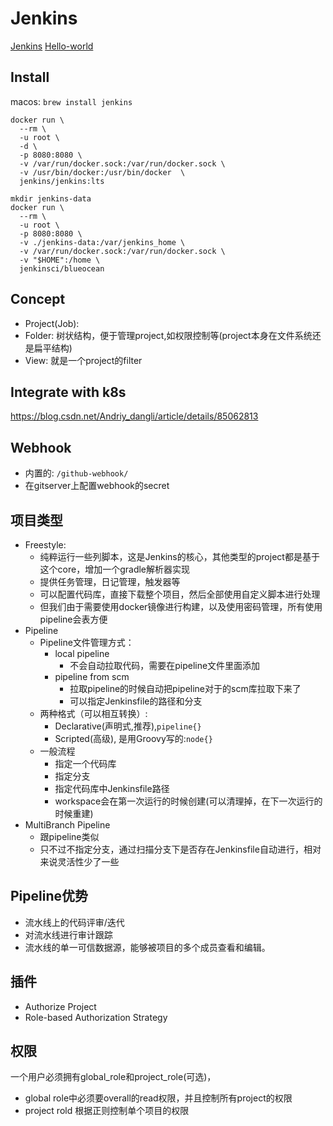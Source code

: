 # Jenkins
[Jenkins](https://jenkins.io)
[Hello-world](https://jenkins.io/doc/pipeline/tour/hello-world/)
## Install
macos: `brew install jenkins`
``` docker
docker run \
  --rm \
  -u root \
  -d \
  -p 8080:8080 \
  -v /var/run/docker.sock:/var/run/docker.sock \
  -v /usr/bin/docker:/usr/bin/docker  \
  jenkins/jenkins:lts
```
``` docker with blueocean
mkdir jenkins-data
docker run \
  --rm \
  -u root \
  -p 8080:8080 \
  -v ./jenkins-data:/var/jenkins_home \
  -v /var/run/docker.sock:/var/run/docker.sock \
  -v "$HOME":/home \
  jenkinsci/blueocean
```
## Concept
- Project(Job):
- Folder: 树状结构，便于管理project,如权限控制等(project本身在文件系统还是扁平结构)
- View: 就是一个project的filter
## Integrate with k8s
https://blog.csdn.net/Andriy_dangli/article/details/85062813
## Webhook
- 内置的: `/github-webhook/`
- 在gitserver上配置webhook的secret
## 项目类型
- Freestyle: 
  - 纯粹运行一些列脚本，这是Jenkins的核心，其他类型的project都是基于这个core，增加一个gradle解析器实现
  - 提供任务管理，日记管理，触发器等
  - 可以配置代码库，直接下载整个项目，然后全部使用自定义脚本进行处理
  - 但我们由于需要使用docker镜像进行构建，以及使用密码管理，所有使用pipeline会表方便
- Pipeline
  - Pipeline文件管理方式：
    - local pipeline
      - 不会自动拉取代码，需要在pipeline文件里面添加
    - pipeline from scm
      - 拉取pipeline的时候自动把pipeline对于的scm库拉取下来了
      - 可以指定Jenkinsfile的路径和分支
  - 两种格式（可以相互转换）:
    - Declarative(声明式,推荐),`pipeline{}`
    - Scripted(高级), 是用Groovy写的:`node{}`
  - 一般流程
    - 指定一个代码库
    - 指定分支
    - 指定代码库中Jenkinsfile路径
    - workspace会在第一次运行的时候创建(可以清理掉，在下一次运行的时候重建)
- MultiBranch Pipeline
  - 跟pipeline类似
  - 只不过不指定分支，通过扫描分支下是否存在Jenkinsfile自动进行，相对来说灵活性少了一些
## Pipeline优势
- 流水线上的代码评审/迭代
- 对流水线进行审计跟踪
- 流水线的单一可信数据源，能够被项目的多个成员查看和编辑。
## 插件
- Authorize Project
- Role-based Authorization Strategy
## 权限
一个用户必须拥有global_role和project_role(可选)，
- global role中必须要overall的read权限，并且控制所有project的权限
- project rold 根据正则控制单个项目的权限